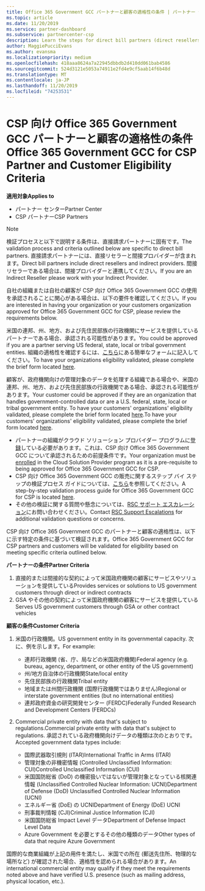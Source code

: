 ```yaml
---
title: Office 365 Government GCC パートナーと顧客の適格性の条件 | パートナー センター
ms.topic: article
ms.date: 11/20/2019
ms.service: partner-dashboard
ms.subservice: partnercenter-csp
description: Learn the steps for direct bill partners (direct resellers, indirect providers) to validate partners and customers for Office 365 Government GCC for CSP.
author: MaggiePucciEvans
ms.author: evansma
ms.localizationpriority: medium
ms.openlocfilehash: 418aaa8624a7a22945dbbdb2d410dd061bab4586
ms.sourcegitcommit: 524d3121e5053a74911e2fd4e9cf5aab14f6b48d
ms.translationtype: MT
ms.contentlocale: ja-JP
ms.lasthandoff: 11/20/2019
ms.locfileid: "74253531"
---
```

# <a name="office-365-government-gcc-for-csp-partner-and-customer-eligibility-criteria"></a><span data-ttu-id="bc2dd-103">CSP 向け Office 365 Government GCC パートナーと顧客の適格性の条件</span><span class="sxs-lookup"><span data-stu-id="bc2dd-103">Office 365 Government GCC for CSP Partner and Customer Eligibility Criteria</span></span>

<span data-ttu-id="bc2dd-104">**適用対象**</span><span class="sxs-lookup"><span data-stu-id="bc2dd-104">**Applies to**</span></span>

-  <span data-ttu-id="bc2dd-105">パートナー センター</span><span class="sxs-lookup"><span data-stu-id="bc2dd-105">Partner Center</span></span>
-  <span data-ttu-id="bc2dd-106">CSP パートナー</span><span class="sxs-lookup"><span data-stu-id="bc2dd-106">CSP Partners</span></span>

>[!NOTE]
><span data-ttu-id="bc2dd-107">検証プロセスと以下で説明する条件は、直接請求パートナーに固有です。</span><span class="sxs-lookup"><span data-stu-id="bc2dd-107">The validation process and criteria outlined below are specific to direct bill partners.</span></span> <span data-ttu-id="bc2dd-108">直接請求パートナーには、直接リセラーと間接プロバイダーが含まれます。</span><span class="sxs-lookup"><span data-stu-id="bc2dd-108">Direct bill partners include direct resellers and indirect providers.</span></span>  <span data-ttu-id="bc2dd-109">間接リセラーである場合は、間接プロバイダーと連携してください。</span><span class="sxs-lookup"><span data-stu-id="bc2dd-109">If you are an Indirect Reseller please work with your Indirect Provider.</span></span> 

<span data-ttu-id="bc2dd-110">自社の組織または自社の顧客が CSP 向け Office 365 Government GCC の使用を承認されることに関心がある場合は、以下の要件を確認してください。</span><span class="sxs-lookup"><span data-stu-id="bc2dd-110">If you are interested in having your organization or your customers organization approved for Office 365 Government GCC for CSP, please review the requirements below.</span></span>

<span data-ttu-id="bc2dd-111">米国の連邦、州、地方、および先住民部族の行政機関にサービスを提供しているパートナーである場合、承認される可能性があります。</span><span class="sxs-lookup"><span data-stu-id="bc2dd-111">You could be approved if you are a partner serving US federal, state, local or tribal government entities.</span></span> <span data-ttu-id="bc2dd-112">組織の適格性を確認するには、[こちら](https://products.office.com/government/eligibility-validation?ReqType=CSPPartner)にある簡単なフォームに記入してください。</span><span class="sxs-lookup"><span data-stu-id="bc2dd-112">To have your organizations eligibility validated, please complete the brief form located [here](https://products.office.com/government/eligibility-validation?ReqType=CSPPartner).</span></span>

<span data-ttu-id="bc2dd-113">顧客が、政府機関向けの管理対象のデータを処理する組織である場合や、米国の連邦、州、地方、および先住民部族の行政機関である場合、承認される可能性があります。</span><span class="sxs-lookup"><span data-stu-id="bc2dd-113">Your customer could be approved if they are an organization that handles government-controlled data or are a U.S. federal, state, local or tribal government entity.</span></span> <span data-ttu-id="bc2dd-114">To have your customers' organizations' eligibility validated, please complete the brief form located [here](https://products.office.com/government/eligibility-validation?ReqType=CSPCustomer).</span><span class="sxs-lookup"><span data-stu-id="bc2dd-114">To have your customers' organizations' eligibility validated, please complete the brief form located [here](https://products.office.com/government/eligibility-validation?ReqType=CSPCustomer).</span></span> 

-   <span data-ttu-id="bc2dd-115">パートナーの組織がクラウド ソリューション プロバイダー プログラムに[登録](https://partnercenter.microsoft.com/partner/cloud-solution-provider)している必要があります。これは、CSP 向け Office 365 Government GCC について承認されるための前提条件です。</span><span class="sxs-lookup"><span data-stu-id="bc2dd-115">Your organization must be [enrolled](https://partnercenter.microsoft.com/partner/cloud-solution-provider) in the Cloud Solution Provider program as it is a pre-requisite to being approved for Office 365 Government GCC for CSP.</span></span>
-   <span data-ttu-id="bc2dd-116">CSP 向け Office 365 Government GCC の販売に関するステップ バイ ステップの検証プロセス ガイドについては、[こちら](https://go.microsoft.com/fwlink/?linkid=2007323)を参照してください。</span><span class="sxs-lookup"><span data-stu-id="bc2dd-116">A step-by-step validation process guide for Office 365 Government GCC for CSP is located [here](https://go.microsoft.com/fwlink/?linkid=2007323).</span></span>
-   <span data-ttu-id="bc2dd-117">その他の検証に関する質問や懸念については、[RSC サポート エスカレーション](mailto:usgcce@microsoft.com)にお問い合わせください。</span><span class="sxs-lookup"><span data-stu-id="bc2dd-117">Contact [RSC Support Escalations](mailto:usgcce@microsoft.com) for additional validation questions or concerns.</span></span>

<span data-ttu-id="bc2dd-118">CSP 向け Office 365 Government GCC のパートナーと顧客の適格性は、以下に示す特定の条件に基づいて検証されます。</span><span class="sxs-lookup"><span data-stu-id="bc2dd-118">Office 365 Government GCC for CSP partners and customers will be validated for eligibility based on meeting specific criteria outlined below.</span></span>

<span data-ttu-id="bc2dd-119">**パートナーの条件**</span><span class="sxs-lookup"><span data-stu-id="bc2dd-119">**Partner Criteria**</span></span>
1.  <span data-ttu-id="bc2dd-120">直接的または間接的な契約によって米国政府機関の顧客にサービスやソリューションを提供している</span><span class="sxs-lookup"><span data-stu-id="bc2dd-120">Provides services or solutions to US government customers through direct or indirect contracts</span></span>
2.  <span data-ttu-id="bc2dd-121">GSA やその他の契約によって米国政府機関の顧客にサービスを提供している</span><span class="sxs-lookup"><span data-stu-id="bc2dd-121">Serves US government customers through GSA or other contract vehicles</span></span>

<span data-ttu-id="bc2dd-122">**顧客の条件**</span><span class="sxs-lookup"><span data-stu-id="bc2dd-122">**Customer Criteria**</span></span>
1.  <span data-ttu-id="bc2dd-123">米国の行政機関。</span><span class="sxs-lookup"><span data-stu-id="bc2dd-123">US government entity in its governmental capacity.</span></span> <span data-ttu-id="bc2dd-124">次に、例を示します。</span><span class="sxs-lookup"><span data-stu-id="bc2dd-124">For example:</span></span>
 
    -  <span data-ttu-id="bc2dd-125">連邦行政機関 (省、庁、局などの米国政府機関)</span><span class="sxs-lookup"><span data-stu-id="bc2dd-125">Federal agency (e.g. bureau, agency, department, or other entity of the US government)</span></span>
    -   <span data-ttu-id="bc2dd-126">州/地方自治体の行政機関</span><span class="sxs-lookup"><span data-stu-id="bc2dd-126">State/local entity</span></span> 
    -   <span data-ttu-id="bc2dd-127">先住民部族の行政機関</span><span class="sxs-lookup"><span data-stu-id="bc2dd-127">Tribal entity</span></span>
    -   <span data-ttu-id="bc2dd-128">地域または州間行政機関 (国際行政機関ではありません)</span><span class="sxs-lookup"><span data-stu-id="bc2dd-128">Regional or interstate government entities (but no international entities)</span></span>
    -   <span data-ttu-id="bc2dd-129">連邦政府資金の研究開発センター (FERDC)</span><span class="sxs-lookup"><span data-stu-id="bc2dd-129">Federally Funded Research and Development Centers (FERDCs)</span></span>

2.  <span data-ttu-id="bc2dd-130">Commercial private entity with data that's subject to regulations.</span><span class="sxs-lookup"><span data-stu-id="bc2dd-130">Commercial private entity with data that's subject to regulations.</span></span> <span data-ttu-id="bc2dd-131">承認されている政府機関向けデータの種類は次のとおりです。</span><span class="sxs-lookup"><span data-stu-id="bc2dd-131">Accepted government data types include:</span></span> 
    -   <span data-ttu-id="bc2dd-132">国際武器取引規則 (ITAR)</span><span class="sxs-lookup"><span data-stu-id="bc2dd-132">International Traffic in Arms (ITAR)</span></span>
    -   <span data-ttu-id="bc2dd-133">管理対象の非機密情報 (Controlled Unclassified Information: CUI)</span><span class="sxs-lookup"><span data-stu-id="bc2dd-133">Controlled Unclassified Information (CUI)</span></span>
    -   <span data-ttu-id="bc2dd-134">米国国防総省 (DoD) の機密扱いではないが管理対象となっている核関連情報 (Unclassified Controlled Nuclear Information: UCNI)</span><span class="sxs-lookup"><span data-stu-id="bc2dd-134">Department of Defense (DoD) Unclassified Controlled Nuclear Information (UCNI)</span></span>
    -   <span data-ttu-id="bc2dd-135">エネルギー省 (DoE) の UCNI</span><span class="sxs-lookup"><span data-stu-id="bc2dd-135">Department of Energy (DoE) UCNI</span></span>
    -   <span data-ttu-id="bc2dd-136">刑事裁判情報 (CJI)</span><span class="sxs-lookup"><span data-stu-id="bc2dd-136">Criminal Justice Information (CJI)</span></span>
    -   <span data-ttu-id="bc2dd-137">米国国防総省 Impact Level データ</span><span class="sxs-lookup"><span data-stu-id="bc2dd-137">Department of Defense Impact Level Data</span></span>
    -   <span data-ttu-id="bc2dd-138">Azure Government を必要とするその他の種類のデータ</span><span class="sxs-lookup"><span data-stu-id="bc2dd-138">Other types of data that require Azure Government</span></span>

<span data-ttu-id="bc2dd-139">国際的な商業組織が上記の用件を満たし、米国での所在 (郵送先住所、物理的な場所など) が確認された場合、適格性を認められる場合があります。</span><span class="sxs-lookup"><span data-stu-id="bc2dd-139">An international commercial entity may qualify if they meet the requirements noted above and have verified U.S. presence (such as mailing address, physical location, etc.).</span></span>

